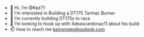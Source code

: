 - 👋 Hi, I’m @Kez71
- 👀 I’m interested in Building a DT175 Tarmac Burner
- 🌱 I’m currently building DT175s to race
- 💞️ I’m looking to hook up with Sebascardonac11 about his build
- 📫 How to reach me keironrees@outlook.com

<!---
Kez71/Kez71 is a ✨ special ✨ repository because its `README.md` (this file) appears on your GitHub profile.
You can click the Preview link to take a look at your changes.
--->
